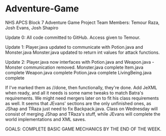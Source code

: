 Adventure-Game
==============

NHS APCS Block 7 Adventure Game Project
Team Members: Temour Raza, Josh Evans, Josh Shapiro

Update 0:
All code committed to GitHub.  Access given to Temour.

Update 1:
Player.java updated to communicate with Potion.java and Monster.java
Monster.java updated to return int values for attack functions.

Update 2:
Player.java now interfaces with Potion.java and Weapon.java - Monster communication removed.
Monster.java complete
Item.java complete
Weapon.java complete
Potion.java complete
LivingBeing.java complete

If I've marked them as //done, then functionally, they're done.  Add JeXML when ready, and all it needs is some name tweaks to match Batra's requirements.  We might need mergers later on to fit his class requirements as well.  It seems that JEvans' sections are the only unfinished ones, as JShap and TRaza just need to fix Backpack.java.
Class on Wednesday will consist of merging JShap and TRaza's stuff, while JEvans will complete the world implementations and XML saves.

GOALS:  COMPLETE BASIC GAME MECHANICS BY THE END OF THE WEEK.
